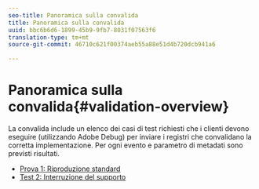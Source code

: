 ```yaml
---
seo-title: Panoramica sulla convalida
title: Panoramica sulla convalida
uuid: bbc6b6d6-1899-45b9-9fb7-8031f07563f6
translation-type: tm+mt
source-git-commit: 46710c621f00374aeb55a88e51d4b720dcb941a6

---
```



# Panoramica sulla convalida{#validation-overview}

La convalida include un elenco dei casi di test richiesti che i clienti devono eseguire (utilizzando Adobe Debug) per inviare i registri che convalidano la corretta implementazione.
Per ogni evento e parametro di metadati sono previsti risultati.

* [Prova 1: Riproduzione standard](test1-standard-playback.md)
* [Test 2: Interruzione del supporto](test2-media-interrupt.md)
